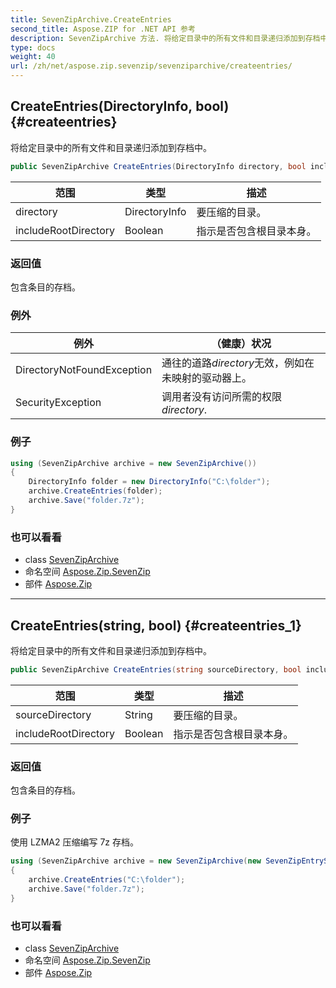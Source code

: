```yaml
---
title: SevenZipArchive.CreateEntries
second_title: Aspose.ZIP for .NET API 参考
description: SevenZipArchive 方法. 将给定目录中的所有文件和目录递归添加到存档中
type: docs
weight: 40
url: /zh/net/aspose.zip.sevenzip/sevenziparchive/createentries/
---
```

## CreateEntries(DirectoryInfo, bool) {#createentries}

将给定目录中的所有文件和目录递归添加到存档中。

```csharp
public SevenZipArchive CreateEntries(DirectoryInfo directory, bool includeRootDirectory = true)
```

| 范围 | 类型 | 描述 |
| --- | --- | --- |
| directory | DirectoryInfo | 要压缩的目录。 |
| includeRootDirectory | Boolean | 指示是否包含根目录本身。 |

### 返回值

包含条目的存档。

### 例外

| 例外 | （健康）状况 |
| --- | --- |
| DirectoryNotFoundException | 通往的道路*directory*无效，例如在未映射的驱动器上。 |
| SecurityException | 调用者没有访问所需的权限*directory*. |

### 例子

```csharp
using (SevenZipArchive archive = new SevenZipArchive())
{
    DirectoryInfo folder = new DirectoryInfo("C:\folder");
    archive.CreateEntries(folder);
    archive.Save("folder.7z");
}
```

### 也可以看看

* class [SevenZipArchive](../)
* 命名空间 [Aspose.Zip.SevenZip](../../sevenziparchive/)
* 部件 [Aspose.Zip](../../../)

---

## CreateEntries(string, bool) {#createentries_1}

将给定目录中的所有文件和目录递归添加到存档中。

```csharp
public SevenZipArchive CreateEntries(string sourceDirectory, bool includeRootDirectory = true)
```

| 范围 | 类型 | 描述 |
| --- | --- | --- |
| sourceDirectory | String | 要压缩的目录。 |
| includeRootDirectory | Boolean | 指示是否包含根目录本身。 |

### 返回值

包含条目的存档。

### 例子

使用 LZMA2 压缩编写 7z 存档。

```csharp
using (SevenZipArchive archive = new SevenZipArchive(new SevenZipEntrySettings(new SevenZipLZMACompressionSettings())))
{
    archive.CreateEntries("C:\folder");
    archive.Save("folder.7z");
}
```

### 也可以看看

* class [SevenZipArchive](../)
* 命名空间 [Aspose.Zip.SevenZip](../../sevenziparchive/)
* 部件 [Aspose.Zip](../../../)


